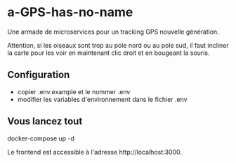 # a-GPS-has-no-name
Une armade de microservices pour un tracking GPS nouvelle génération.

Attention, si les oiseaux sont trop au pole nord ou au pole sud, il faut incliner
la carte  pour les voir en maintenant clic droit et en bougeant la souris.

## Configuration
- copier .env.example et le nommer .env
- modifier les variables d'environnement dans le fichier .env

## Vous lancez tout
docker-compose up -d

Le frontend est accessible à l'adresse http://localhost:3000.



